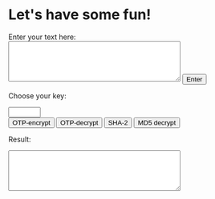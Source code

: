 <h1>Let's have some fun!</h1>
Enter your text here:<br>
<textarea rows="5" cols="40" id="myTextarea"></textarea>
<input type="submit" value="Enter">

Choose your key:<br>
<form action="/action_page.php">
<input type="number" name="quantity" min="1" max="100"><br>
<input type="submit" value="OTP-encrypt"> <input type="submit" value="OTP-decrypt"> <input type="submit" value="SHA-2"> <input type="submit" value="MD5 decrypt">

Result:<br>
<textarea rows="5" cols="40" id="myTextarea"> </textarea>
